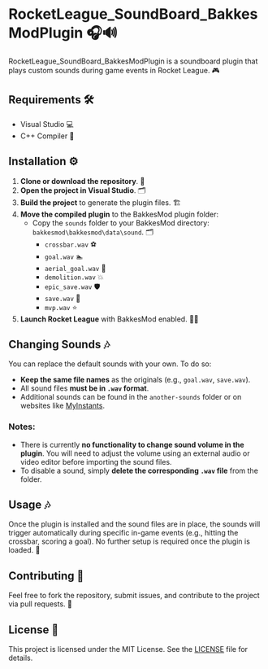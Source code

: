 # RocketLeague_SoundBoard_BakkesModPlugin 🎧🔊

RocketLeague_SoundBoard_BakkesModPlugin is a soundboard plugin that plays custom sounds during game events in Rocket League. 🎮

## Requirements 🛠️

- Visual Studio 💻
- C++ Compiler 🔧

## Installation ⚙️

1. **Clone or download the repository**. 🔅
2. **Open the project in Visual Studio**. 🗂
3. **Build the project** to generate the plugin files. 🏗️
4. **Move the compiled plugin** to the BakkesMod plugin folder:
   - Copy the `sounds` folder to your BakkesMod directory: `bakkesmod\bakkesmod\data\sound`. 🗂
     - `crossbar.wav` ⚽
     - `goal.wav` 🏊
     - `aerial_goal.wav` 🏀
     - `demolition.wav` 💥
     - `epic_save.wav` 🛡️
     - `save.wav` 🫄
     - `mvp.wav` ⭐
5. **Launch Rocket League** with BakkesMod enabled. 🚗✨

## Changing Sounds 🎶

You can replace the default sounds with your own. To do so:

- **Keep the same file names** as the originals (e.g., `goal.wav`, `save.wav`).
- All sound files **must be in `.wav` format**.
- Additional sounds can be found in the `another-sounds` folder or on websites like [MyInstants](https://www.myinstants.com/en/index/fr/).

### Notes:

- There is currently **no functionality to change sound volume in the plugin**. You will need to adjust the volume using an external audio or video editor before importing the sound files.
- To disable a sound, simply **delete the corresponding `.wav` file** from the folder.

## Usage 🎶

Once the plugin is installed and the sound files are in place, the sounds will trigger automatically during specific in-game events (e.g., hitting the crossbar, scoring a goal). No further setup is required once the plugin is loaded. 🎉

## Contributing 🤝

Feel free to fork the repository, submit issues, and contribute to the project via pull requests. 🔄

## License 📜

This project is licensed under the MIT License. See the [LICENSE](LICENSE) file for details.
